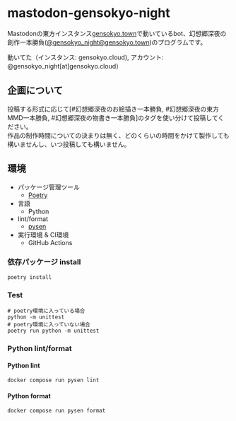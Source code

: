 # mastodon-gensokyo-night

Mastodonの東方インスタンス[gensokyo.town](https://gensokyo.town)で動いているbot、幻想郷深夜の創作一本勝負([@gensokyo_night@gensokyo.town](https://gensokyo.town/@gensokyo_night))のプログラムです。

動いてた（インスタンス: gensokyo.cloud), アカウント: @gensokyo_night[at]gensokyo.cloud）

## 企画について

投稿する形式に応じて[#幻想郷深夜のお絵描き一本勝負, #幻想郷深夜の東方MMD一本勝負, #幻想郷深夜の物書き一本勝負]のタグを使い分けて投稿してください。</br>
作品の制作時間についての決まりは無く、どのくらいの時間をかけて製作しても構いませんし、いつ投稿しても構いません。


## 環境
- パッケージ管理ツール
  - [Poetry](https://python-poetry.org/)
- 言語
  - Python
- lint/format
  - [pysen](https://github.com/pfnet/pysen)
- 実行環境 & CI環境
  - GitHub Actions

### 依存パッケージ install
```shell
poetry install
```

### Test
```shell
# poetry環境に入っている場合
python -m unittest
# poetry環境に入っていない場合
poetry run python -m unittest
```

### Python lint/format
#### Python lint
```shell
docker compose run pysen lint
```

#### Python format
```shell
docker compose run pysen format
```
